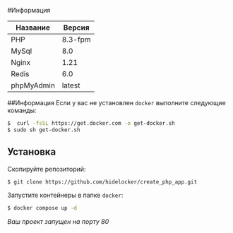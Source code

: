 #Информация

| Название    | Версия      |
| ----------- | ----------- |
| PHP         | 8.3-fpm     | 
| MySql       | 8.0         |
| Nginx       | 1.21        |
| Redis       | 6.0         |
| phpMyAdmin  | latest      |

##Информация
Если у вас не установлен `docker` выполните следующие команды:

```bash
$  curl -fsSL https://get.docker.com -o get-docker.sh
$ sudo sh get-docker.sh
```

## Установка
Скопируйте репозиторий:
```bash
$ git clone https://github.com/hidelocker/create_php_app.git
```

Запустите контейнеры в папке `docker`:
```bash
$ docker compose up -d
```

*Ваш проект запущен на порту 80*